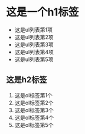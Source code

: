 # 这是一个h1标签

- 这是ul列表第1项
- 这是ul列表第2项
- 这是ul列表第3项
- 这是ul列表第4项
- 这是ul列表第5项


## 这是h2标签

1. 这是ol标签第1个
2. 这是ol标签第2个
3. 这是ol标签第3个
4. 这是ol标签第4个
5. 这是ol标签第5个